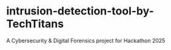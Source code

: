 # intrusion-detection-tool-by-TechTitans
A  Cybersecurity &amp; Digital Forensics project for Hackathon 2025

